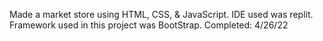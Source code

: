 Made a market store using HTML, CSS, & JavaScript. IDE used was replit. Framework used in this project was BootStrap.
Completed: 4/26/22
